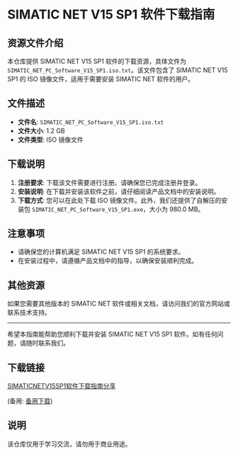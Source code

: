 # SIMATIC NET V15 SP1 软件下载指南

## 资源文件介绍

本仓库提供 SIMATIC NET V15 SP1 软件的下载资源，具体文件为 `SIMATIC_NET_PC_Software_V15_SP1.iso.txt`。该文件包含了 SIMATIC NET V15 SP1 的 ISO 镜像文件，适用于需要安装 SIMATIC NET 软件的用户。

## 文件描述

- **文件名**: `SIMATIC_NET_PC_Software_V15_SP1.iso.txt`
- **文件大小**: 1.2 GB
- **文件类型**: ISO 镜像文件

## 下载说明

1. **注册要求**: 下载该文件需要进行注册。请确保您已完成注册并登录。
2. **安装说明**: 在下载并安装该软件之前，请仔细阅读产品文档中的安装说明。
3. **下载方式**: 您可以在此处下载 ISO 镜像文件。此外，我们还提供了自解压的安装包 `SIMATIC_NET_PC_Software_V15_SP1.exe`，大小为 980.0 MB。

## 注意事项

- 请确保您的计算机满足 SIMATIC NET V15 SP1 的系统要求。
- 在安装过程中，请遵循产品文档中的指导，以确保安装顺利完成。

## 其他资源

如果您需要其他版本的 SIMATIC NET 软件或相关文档，请访问我们的官方网站或联系技术支持。

---

希望本指南能帮助您顺利下载并安装 SIMATIC NET V15 SP1 软件。如有任何问题，请随时联系我们。

## 下载链接
[SIMATICNETV15SP1软件下载指南分享](https://pan.quark.cn/s/7c9e0d85ba07) 

(备用: [备用下载](https://pan.baidu.com/s/1PimuiSJ1YRY6p5DwxyvKTQ?pwd=1234))

## 说明

该仓库仅用于学习交流，请勿用于商业用途。
